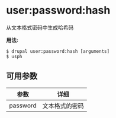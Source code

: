 # user:password:hash
从文本格式密码中生成哈希码

**用法:**
```
$ drupal user:password:hash [arguments] 
$ usph  
```

## 可用参数
参数 | 详细
---------|-------------
password | 文本格式的密码
